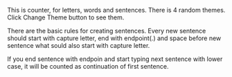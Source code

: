 This is counter, for letters, words and sentences. There is 4 random themes. 
Click Change Theme button to see them. 

There are the basic rules for creating sentences. Every new sentence should start
with capture letter, end with endpoint(.) and space before new sentence what sould 
also start with capture letter.

If you end sentence with endpoin and start typing next sentence with lower case, it 
will be counted as continuation of first sentence.
